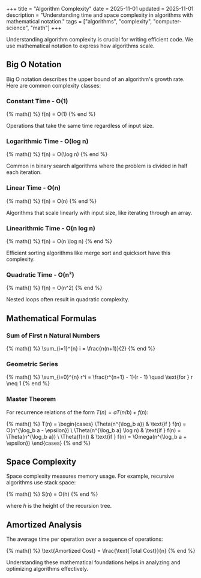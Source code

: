 +++
title = "Algorithm Complexity"
date = 2025-11-01
updated = 2025-11-01
description = "Understanding time and space complexity in algorithms with mathematical notation."
tags = ["algorithms", "complexity", "computer-science", "math"]
+++

Understanding algorithm complexity is crucial for writing efficient code. We use mathematical notation to express how algorithms scale.

## Big O Notation

Big O notation describes the upper bound of an algorithm's growth rate. Here are common complexity classes:

### Constant Time - O(1)

{% math() %}
f(n) = O(1)
{% end %}

Operations that take the same time regardless of input size.

### Logarithmic Time - O(log n)

{% math() %}
f(n) = O(\log n)
{% end %}

Common in binary search algorithms where the problem is divided in half each iteration.

### Linear Time - O(n)

{% math() %}
f(n) = O(n)
{% end %}

Algorithms that scale linearly with input size, like iterating through an array.

### Linearithmic Time - O(n log n)

{% math() %}
f(n) = O(n \log n)
{% end %}

Efficient sorting algorithms like merge sort and quicksort have this complexity.

### Quadratic Time - O(n²)

{% math() %}
f(n) = O(n^2)
{% end %}

Nested loops often result in quadratic complexity.

## Mathematical Formulas

### Sum of First n Natural Numbers

{% math() %}
\sum_{i=1}^{n} i = \frac{n(n+1)}{2}
{% end %}

### Geometric Series

{% math() %}
\sum_{i=0}^{n} r^i = \frac{r^{n+1} - 1}{r - 1} \quad \text{for } r \neq 1
{% end %}

### Master Theorem

For recurrence relations of the form $T(n) = aT(n/b) + f(n)$:

{% math() %}
T(n) = \begin{cases}
\Theta(n^{\log_b a}) & \text{if } f(n) = O(n^{\log_b a - \epsilon}) \\
\Theta(n^{\log_b a} \log n) & \text{if } f(n) = \Theta(n^{\log_b a}) \\
\Theta(f(n)) & \text{if } f(n) = \Omega(n^{\log_b a + \epsilon})
\end{cases}
{% end %}

## Space Complexity

Space complexity measures memory usage. For example, recursive algorithms use stack space:

{% math() %}
S(n) = O(h)
{% end %}

where $h$ is the height of the recursion tree.

## Amortized Analysis

The average time per operation over a sequence of operations:

{% math() %}
\text{Amortized Cost} = \frac{\text{Total Cost}}{n}
{% end %}

Understanding these mathematical foundations helps in analyzing and optimizing algorithms effectively.
